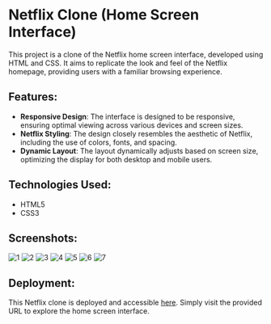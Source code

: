 # Netflix Clone (Home Screen Interface)

This project is a clone of the Netflix home screen interface, developed using HTML and CSS. It aims to replicate the look and feel of the Netflix homepage, providing users with a familiar browsing experience.

## Features:

- **Responsive Design**: The interface is designed to be responsive, ensuring optimal viewing across various devices and screen sizes.
- **Netflix Styling**: The design closely resembles the aesthetic of Netflix, including the use of colors, fonts, and spacing.
- **Dynamic Layout**: The layout dynamically adjusts based on screen size, optimizing the display for both desktop and mobile users.

## Technologies Used:

- HTML5
- CSS3

## Screenshots:
![1](https://github.com/Preritmujoo/Netflix-Clone/assets/95234935/0c4e6f39-0ea2-4345-a52e-8edefcfa354c)
![2](https://github.com/Preritmujoo/Netflix-Clone/assets/95234935/f2485952-1dba-49dc-9d5a-c6d1d47ecfe9)
![3](https://github.com/Preritmujoo/Netflix-Clone/assets/95234935/2e7fdcef-56bb-44db-be2a-409e6e63d642)
![4](https://github.com/Preritmujoo/Netflix-Clone/assets/95234935/3d4399ee-9b2e-47aa-830c-82cd5be1ab01)
![5](https://github.com/Preritmujoo/Netflix-Clone/assets/95234935/967b0531-0089-44da-9764-af97030a195f)
![6](https://github.com/Preritmujoo/Netflix-Clone/assets/95234935/4ba8fb83-967a-43dd-9280-4126c6283fdb)
![7](https://github.com/Preritmujoo/Netflix-Clone/assets/95234935/bfa4136e-7cc4-404a-b82e-d130982bbc9c)

## Deployment:
This Netflix clone is deployed and accessible [here](https://netflix-clone-by-me.netlify.app/). Simply visit the provided URL to explore the home screen interface.


